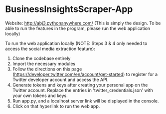 # BusinessInsightsScraper-App

Website: http://abj3.pythonanywhere.com/  (This is simply the design. To be able to run the features in the program, please run the web application locally)

To run the web application locally (NOTE: Steps 3 & 4 only needed to access the social media extraction feature):

1. Clone the codebase entirely
2. Import the necessary modules
3. Follow the directions on this page (https://developer.twitter.com/en/account/get-started) to register for a Twitter developer account and access the API.
4. Generate tokens and keys after creating your personal app on the Twitter account. Replace the entries in 'twitter_credentials.json' with your own tokens and keys.
5. Run app.py, and a localhost server link will be displayed in the console.
6. Click on that hyperlink to run the web app.
